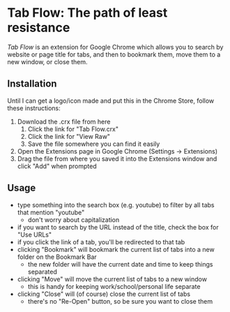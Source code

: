 Tab Flow: The path of least resistance
======================================

*Tab Flow* is an extension for Google Chrome which allows you to search by website or page title for tabs, and then to bookmark them, move them to a new window, or close them.

Installation
------------
Until I can get a logo/icon made and put this in the Chrome Store, follow these instructions:

1. Download the .crx file from here
    1. Click the link for "Tab Flow.crx"
	2. Click the link for "View Raw"
	3. Save the file somewhere you can find it easily
2. Open the Extensions page in Google Chrome (Settings -> Extensions)
3. Drag the file from where you saved it into the Extensions window and click "Add" when prompted

Usage
-----
- type something into the search box (e.g. youtube) to filter by all tabs that mention "youtube"
    - don't worry about capitalization
- if you want to search by the URL instead of the title, check the box for "Use URLs"
- if you click the link of a tab, you'll be redirected to that tab
- clicking "Bookmark" will bookmark the current list of tabs into a new folder on the Bookmark Bar
    - the new folder will have the current date and time to keep things separated
- clicking "Move" will move the current list of tabs to a new window
    - this is handy for keeping work/school/personal life separate
- clicking "Close" will (of course) close the current list of tabs
    - there's no "Re-Open" button, so be sure you want to close them

